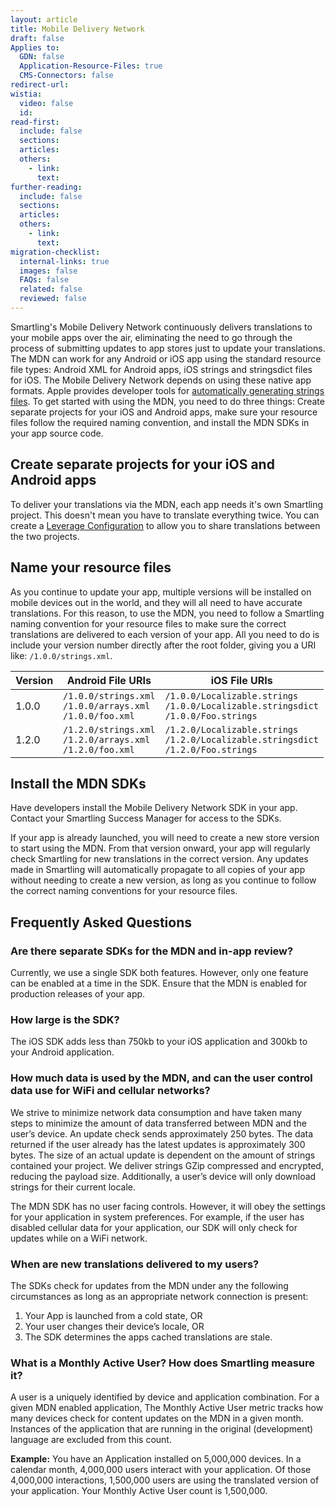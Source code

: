 ```yaml
---
layout: article
title: Mobile Delivery Network
draft: false
Applies to:
  GDN: false
  Application-Resource-Files: true
  CMS-Connectors: false
redirect-url:
wistia:
  video: false
  id:
read-first:
  include: false
  sections:
  articles:
  others:
    - link:
      text:
further-reading:
  include: false
  sections:
  articles:
  others:
    - link:
      text:
migration-checklist:
  internal-links: true
  images: false
  FAQs: false
  related: false
  reviewed: false
---
```


Smartling's Mobile Delivery Network continuously delivers translations to your mobile apps over the air, eliminating the need to go through the process of submitting updates to app stores just to update your translations. The MDN can work for any Android or iOS app using the standard resource file types: Android XML for Android apps, iOS strings and stringsdict files for iOS. The Mobile Delivery Network depends on using these native app formats. Apple provides developer tools for [automatically generating strings files](https://developer.apple.com/library/content/documentation/Cocoa/Conceptual/LoadingResources/Strings/Strings.html). To get started with using the MDN, you need to do three things: Create separate projects for your iOS and Android apps, make sure your resource files follow the required naming convention, and install the MDN SDKs in your app source code.

## Create separate projects for your iOS and Android apps

To deliver your translations via the MDN, each app needs it's own Smartling project. This doesn't mean you have to translate everything twice. You can create a [Leverage Configuration](/knowledge-base/articles/leverage-configuration/) to allow you to share translations between the two projects.

## Name your resource files

As you continue to update your app, multiple versions will be installed on mobile devices out in the world, and they will all need to have accurate translations. For this reason, to use the MDN, you need to follow a Smartling naming convention for your resource files to make sure the correct translations are delivered to each version of your app. All you need to do is include your version number directly after the root folder, giving you a URI like: `/1.0.0/strings.xml`.

Version  | Android File URIs  | iOS File URIs
---------| -------------------| -------------|
1.0.0    | `/1.0.0/strings.xml`<br >`/1.0.0/arrays.xml`<br >`/1.0.0/foo.xml` | `/1.0.0/Localizable.strings`<br >`/1.0.0/Localizable.stringsdict`<br >`/1.0.0/Foo.strings`
1.2.0    | `/1.2.0/strings.xml`<br >`/1.2.0/arrays.xml`<br >`/1.2.0/foo.xml` | `/1.2.0/Localizable.strings`<br >`/1.2.0/Localizable.stringsdict`<br >`/1.2.0/Foo.strings`

## Install the MDN SDKs

Have developers install the Mobile Delivery Network SDK in your app. Contact your Smartling Success Manager for access to the SDKs.

If your app is already launched, you will need to create a new store version to start using the MDN. From that version onward, your app will regularly check Smartling for new translations in the correct version. Any updates made in Smartling will automatically propagate to all copies of your app without needing to create a new version, as long as you continue to follow the correct naming conventions for your resource files.

## Frequently Asked Questions

### Are there separate SDKs for the MDN and in-app review?

Currently, we use a single SDK both features. However, only one feature can be enabled at a time in the SDK. Ensure that the MDN is enabled for production releases of your app.

### How large is the SDK?

The iOS SDK adds less than 750kb to your iOS application and 300kb to your Android application.

### How much data is used by the MDN, and can the user control data use for WiFi and cellular networks?

We strive to minimize network data consumption and have taken many steps to minimize the amount of data transferred between MDN and the user’s device. An update check sends approximately 250 bytes. The data returned if the user already has the latest updates is approximately 300 bytes. The size of an actual update is dependent on the amount of strings contained your project. We deliver strings GZip compressed and encrypted, reducing the payload size. Additionally, a user’s device will only download strings for their current locale.


The MDN SDK has no user facing controls. However, it will obey the settings for your application in system preferences. For example, if the user has disabled cellular data for your application, our SDK will only check for updates while on a WiFi network.

### When are new translations delivered to my users?

The SDKs check for updates from the MDN under any the following circumstances as long as an appropriate network connection is present:
1. Your App is launched from a cold state, OR
2. Your user changes their device’s locale, OR
3. The SDK determines the apps cached translations are stale.

### What is a Monthly Active User? How does Smartling measure it?

A user is a uniquely identified by device and application combination. For a given MDN enabled application, The Monthly Active User metric tracks how many devices check for content updates on the MDN in a given month. Instances of the application that are running in the original (development) language are excluded from this count. 

**Example:**
You have an Application installed on 5,000,000 devices. In a calendar month, 4,000,000 users interact with your application. Of those 4,000,000 interactions, 1,500,000 users are using the translated version of your application. Your Monthly Active User count is 1,500,000.